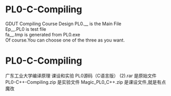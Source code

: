 # PL0-C-Compiling  
GDUT Compiling Course Design
PL0.__ is the Main File  
Ep__.PL0 is test file  
fa__.tmp is generated from PL0.exe  
Of course.You can choose one of the three as you want.

# PL0-C-Compiling
广东工业大学编译原理 课设和实验
PL0源码（C语言版） (2).rar 是原始文件
PL0-C++-Compiling.zip 是实验文件
Magic_PL0_C++.zip 是课设文件,就是有点魔改

